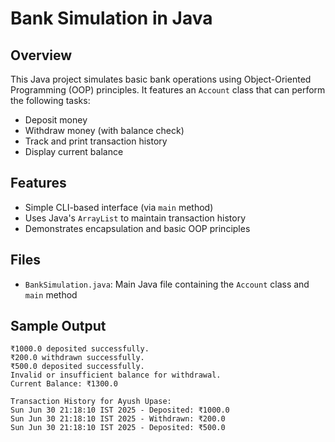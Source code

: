 # Bank Simulation in Java

## Overview
This Java project simulates basic bank operations using Object-Oriented Programming (OOP) principles. It features an `Account` class that can perform the following tasks:

- Deposit money
- Withdraw money (with balance check)
- Track and print transaction history
- Display current balance

## Features
- Simple CLI-based interface (via `main` method)
- Uses Java's `ArrayList` to maintain transaction history
- Demonstrates encapsulation and basic OOP principles

## Files
- `BankSimulation.java`: Main Java file containing the `Account` class and `main` method

## Sample Output
```
₹1000.0 deposited successfully.
₹200.0 withdrawn successfully.
₹500.0 deposited successfully.
Invalid or insufficient balance for withdrawal.
Current Balance: ₹1300.0

Transaction History for Ayush Upase:
Sun Jun 30 21:18:10 IST 2025 - Deposited: ₹1000.0
Sun Jun 30 21:18:10 IST 2025 - Withdrawn: ₹200.0
Sun Jun 30 21:18:10 IST 2025 - Deposited: ₹500.0
```
